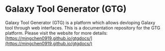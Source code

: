 # Galaxy Tool Generator (GTG)

Galaxy Tool Generator (GTG) is a platform which allows devloping Galaxy tool through web interfaces. 
This is a documentation repository for the GTG platform. Please visit the website for more details: [https://mingchen0919.github.io/gtgdocs/](https://mingchen0919.github.io/gtgdocs/)